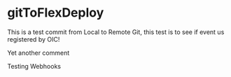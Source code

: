 # gitToFlexDeploy

This is a test commit from Local to Remote Git, this test is to see if event us registered by OIC!

Yet another comment

Testing Webhooks